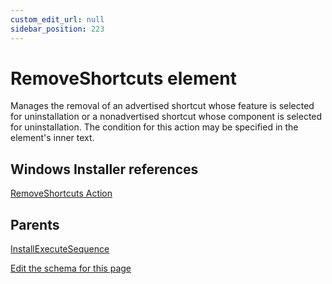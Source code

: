 ```yaml
---
custom_edit_url: null
sidebar_position: 223
---
```

# RemoveShortcuts element
Manages the removal of an advertised shortcut whose feature is selected for uninstallation or a nonadvertised shortcut whose component is selected for uninstallation. The condition for this action may be specified in the element's inner text.

## Windows Installer references
[RemoveShortcuts Action](https://docs.microsoft.com/en-us/windows/win32/msi/removeshortcuts-action)

## Parents
[InstallExecuteSequence](installexecutesequence.md)

[Edit the schema for this page](https://github.com/wixtoolset/web/blob/master/src/xsd4/wix.xsd)